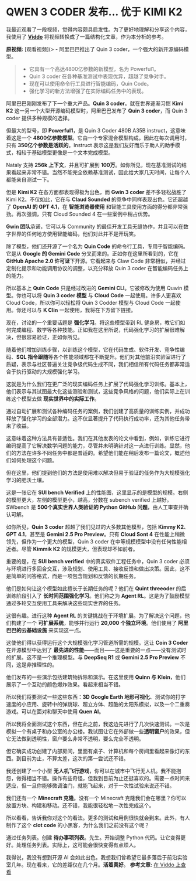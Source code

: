 # QWEN 3 CODER 发布... 优于 KIMI K2

我最近观看了一段视频，觉得内容颇具启发性。为了更好地理解和分享这个内容，我使用了 **[Viddo](https://viddo.pro/)** 将视频转换成了一篇结构化文章，作为本分析的参考。

**原视频:** [观看视频](> - 阿里巴巴推出了 Quin 3 coder，一个强大的新开源编码模型。
> - 它具有一个高达4800亿参数的新模型，名为 Powerful1。
> - Quin 3 coder 在各种基准测试中表现优异，超越了竞争对手。
> - 现在可以使用命令行工具进行智能编码，Quin Code。
> - 强化学习的新方法增强了在实际编码任务中的表现。

阿里巴巴刚刚发布了下一个重大产品。**Quin 3 coder**。就在世界逐渐习惯 **Kimi K2** 这一另一个大型开源编码模型时，阿里巴巴发布了 **Quin 3 coder**，而 Quin 3 coder 提供多种规模的选择。

但最大的型号，即 **Powerful1**，是 Quin 3 Coder 480B A35B instruct，这意味着这是一个 **4800亿参数模型**。它由一个专家混合模型构成，因此在每次调用时，只有 **350亿个参数是活跃的**。Instruct 表示这是我们友好而乐于助人的助手模式，相较于基础模型更像是一个文本完成模型。

Nataly 支持 **256k 上下文**，并且可扩展到 **100万**。如你所见，现在基准测试的结果看起来非常不错。当然不能完全依赖基准测试，因此给大家几天时间，让每个人都能亲自测试一下。

但是 **Kimi K2** 在各方面都表现得极为出色，而 **Gwin 3 coder** 差不多轻松战胜了 Kimi K2。不仅如此，它在与 **Claud Sounded** 的竞争中同样表现出色。它还超越了 **OpenAI 的 GPT 4.1**，在 **智能浏览器使用** 和智能工具使用方面的得分都非常强劲。再次强调，只有 Cloud Sounded 4 在一些案例中稍占优势。

**Gwin 团队**承诺，它可以与 Community 的最佳开发工具无缝协作，并且可以在数字世界的任何地方使用智能编码，他们对此并不是开玩笑。

除了模型，他们还开源了一个名为 **Quin Code** 的命令行工具，专用于智能编码。它是从 **Google 的 Gemini Code** 分叉而来的。正如你在这里所看到的，它在 **GitHub Apache 2.0 许可证**下开源。它看起来与 Claw Code 非常相似，并经过定制化提示和功能调用协议的调整，以充分释放 Quin 3 coder 在智能编码任务上的能力。

所以基本上 **Quin Code** 只是经过改进的 **Gemini CLI**。它被修改为使用 Quwin 模型。你也可以将 **Quin 3 coder 模型** 与 **Cloud Code** 一起使用。许多人更喜欢 Cloud Code，所以你可以轻松将 Quin 3 Codder 模型与 Cloud Code 一起使用。你还可以与 **K Clin** 一起使用，我将在下方留下链接。

现在，讨论的一个重要话题是 **强化学习**。将这些模型带到 RL 健身房，教它们如何完成编程、数学等各种技能。正如我在这里所说，代码强化学习的扩展很难解决，但很容易验证，正如你所见。

随着他们增加训练步骤，以训练这个模型，它在代码生成、软件开发、竞争性编码、**SQL 指令跟随**等各个性能领域都在不断提升。他们对其他前沿实验室进行了质疑，表示与社区普遍关注竞争级代码生成不同，我们相信所有代码任务都非常适合于执行驱动的大规模强化学习。

这就是为什么我们在更广泛的现实编码任务上扩展了代码强化学习训练。基本上，他们表示与其试图最大化这些测验和测试，这些竞争风格的问题，他们实际上在训练这个模型去做 **现实世界中的实际工作**。

通过自动扩展和测试各种编码任务的案例，我们创建了高质量的训练实例，并成功释放了强化学习的全部潜力。这不仅显著提升了代码执行成功率，还为其他任务带来了收益。

这意味着这种方法具有普适性。我们在其他发表的论文中看到，例如，训练它进行编码提高了它解决数学问题的能力，尽管并未明确针对这一点进行训练。显然，他们的方法在许多不同任务中都是普适的。希望他们能在稍后发布一篇论文，概述他们如何处理这个问题。

但在这里，他们提到他们的方法是使用难以解决但易于验证的任务作为大规模强化学习的肥沃土壤。

这是一张它在 **SUI bench Verified** 上的性能图，这里显示的是模型的规模。右侧的模型更大，左侧的模型更小，越高，分数在 subench verified 上越好。SWbench 是 **500个真实世界人类验证的 Python GitHub 问题**，由人工审查并确认可解。

如你所见，**Quin 3 coder** 超越了我们见过的大多数其他模型，包括 **Kimmy K2**、**GPT 4.1**，甚至是 **Gemini 2.5 Pro Preview**。只有 **Cloud Sont 4** 在性能上稍微领先，但作为一个更大的模型，Quin 3 coder 在中等规模模型中没有任何性能相近者。尽管 **Kimmik K2** 的规模更大，但表现却不如前者。

重要的是，在 **SUI bench verified** 中的真实软件工程任务中，Quin 3 coder 必须与环境进行多回合交互，涉及规划、使用工具、接收反馈和做出决策。因此，这不是简单的问答格式，而是一项包含规划和反馈的长期任务。

他们是如何让这个模型如此擅长于长期任务的呢？他们在 **Quint threeoder** 的后训练阶段引入了 **长时间范围强化学习**。他们称之为 **Agent RL**。这是为了鼓励模型通过多轮交互使用工具来解决这些现实世界的任务。

这很有趣。进行这种 **Agent RL** 的关键挑战在于环境扩展。为了解决这个问题，他们构建了一个 **可扩展系统**，能够并行运行 **20,000 个独立环境**。他们使用了 **阿里巴巴的云基础设施** 来实现这一点。

这使他们得以获得运行这个大规模强化学习管道所需的规模。这让 **Coin 3 Coder** 在开源模型中达到了 **最先进的性能**——而且——这是重要的一点——没有测试时的扩展。这不是一个推理模型。与 **DeepSeq R1** 或 **Gemini 2.5 Pro Preview** 不同，这是非推理性的。

他们发布的一些演示包括建筑物拆除和演示。在这里使用 **Quinn 与 Klein**，他们展示了一个互动的颜色爆炸效果。看起来相当不错。

所以我们将要测试一些这些东西：**3D Google Earth 地形可视化**、测试你的打字速度的小应用、旋转中的弹跳球、超立方体、超酷的太阳系模拟，以及一个二重奏游戏。可以在面对和聊天中使用 **Quen AI**。

所以我将全面测试这个东西，但在此之前，我这边先进行了几次快速测试。一次是模拟一个有桌子和办公室的办公楼。我试图让它在外部做一些**透明窗户**的效果，但它无法做到透明性，窗户要么非常不透明，要么完全不透明。

但它确实成功创建了内部房间，里面有桌子、计算机和每个房间里看起来像灯的东西。到目前为止，不算太差，这次的第一尝试还不错。

我还创建了一个小型 **无人机飞行游戏**，你可以在城市中飞行无人机。我不能抱怨，做得相当不错。操作有些奇怪，但我到目前为止还挺喜欢的。需要一点时间来适应，但一旦你能够微调油门，就能飞起来，对于一次性试验来说还不错。

我们还有一个 **Minecraft 克隆**。没有一个 Minecraft 克隆我们会在哪里？你可以放置方块、构建和移动。还不错，我能很轻松地一次性完成这个。

所以看看，告诉我你对这个的看法。更多的测试和用例很快就会到来。此外，有人制作了这个 **clot code** 的小黑客，为什么我们之前没有这个呢？

通过任务列表。创建 **待办事项列表**。先生。开始调整 Python 代码。让它变得更好。处理任务列表。实际上，这可能会很快变得有点烦人。

我得说，我没有想到开源 AI 会如此出色。我想我们曾希望它最多落后于前沿实验室几年。现在看来，它的差距仅在几个月。**活着真好**。
**参考文章:** [在 Viddo 上查看](https://viddo.pro/zh/video-result/de3fa85b-5156-4186-a39d-60c839fb0371)